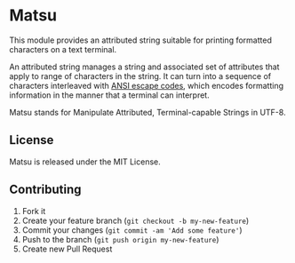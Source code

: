 # Matsu

This module provides an attributed string suitable for printing formatted
characters on a text terminal.

An attributed string manages a string and associated set of attributes that
apply to range of characters in the string. It can turn into a sequence of
characters interleaved with [ANSI escape codes], which encodes formatting
information in the manner that a terminal can interpret.

[ANSI escape codes]: https://en.wikipedia.org/wiki/ANSI_escape_code

Matsu stands for Manipulate Attributed, Terminal-capable Strings in UTF-8.

## License

Matsu is released under the MIT License.

## Contributing

1. Fork it
2. Create your feature branch (`git checkout -b my-new-feature`)
3. Commit your changes (`git commit -am 'Add some feature'`)
4. Push to the branch (`git push origin my-new-feature`)
5. Create new Pull Request
